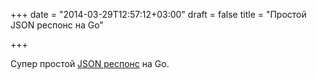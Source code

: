 +++
date = "2014-03-29T12:57:12+03:00"
draft = false
title = "Простой JSON респонс на Go"

+++

<p>Супер простой <a href="http://nesv.blogspot.com/2012/09/super-easy-json-http-responses-in-go.html">JSON респонс</a> на Go.</p>

